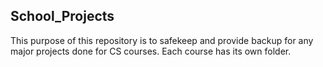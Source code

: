 School_Projects
---------------- 

This purpose of this repository is to safekeep and provide backup for any major projects done for CS courses. 
Each course has its own folder. 

